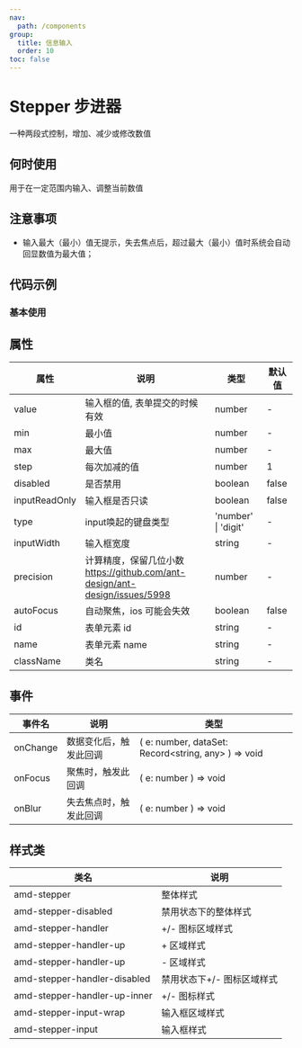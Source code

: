 ```yaml
---
nav:
  path: /components
group:
  title: 信息输入
  order: 10
toc: false
---
```


# Stepper 步进器
一种两段式控制，增加、减少或修改数值
## 何时使用
用于在一定范围内输入、调整当前数值
## 注意事项
- 输入最大（最小）值无提示，失去焦点后，超过最大（最小）值时系统会自动回显数值为最大值；

## 代码示例
### 基本使用
<code src='../../demo/pages/Stepper'></code>

## 属性

| 属性 | 说明 |  类型 | 默认值 |
| -----|-----|-----|-----|
| value | 输入框的值, 表单提交的时候有效  | number| - |
| min |  最小值 | number | - |
| max |  最大值 | number | - |
| step | 每次加减的值 | number| 1 | 
| disabled |  是否禁用 | boolean | false | 
| inputReadOnly |  输入框是否只读 | boolean | false |
| type |  input唤起的键盘类型 | 'number' &verbar; 'digit' | - |
| inputWidth | 输入框宽度| string | - |
| precision | 计算精度，保留几位小数<br/>https://github.com/ant-design/ant-design/issues/5998  | number| - |
| autoFocus |  自动聚焦，ios 可能会失效  | boolean | false |
| id | 表单元素 id| string | - |
| name | 表单元素 name | string | - | 
| className | 类名 | string | - |


## 事件
| 事件名 | 说明 | 类型 |
| -----|-----|-----|
| onChange | 数据变化后，触发此回调 | ( e: number, dataSet: Record<string, any> ) => void  |
| onFocus | 聚焦时，触发此回调 | ( e: number ) => void  |
| onBlur | 失去焦点时，触发此回调 | ( e: number ) => void  |

## 样式类
| 类名 | 说明 |
| -----|-----|
| amd-stepper | 整体样式 |
| amd-stepper-disabled | 禁用状态下的整体样式 |
| amd-stepper-handler | +/- 图标区域样式 |
| amd-stepper-handler-up | + 区域样式 |
| amd-stepper-handler-up | - 区域样式 |
| amd-stepper-handler-disabled | 禁用状态下+/- 图标区域样式 |
| amd-stepper-handler-up-inner | +/- 图标样式 |
| amd-stepper-input-wrap | 输入框区域样式 |
| amd-stepper-input | 输入框样式 |
